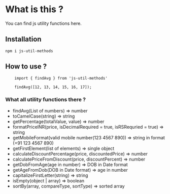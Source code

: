 # What is this ?

You can find js utility functions here.

## Installation

`npm i js-util-methods`

## How to use ?

```
    import { findAvg } from 'js-util-methods'

    findAvg([12, 13, 14, 15, 16, 17]);
```

### What all utility functions there ?

* findAvg(List of numbers) => number
* toCamelCase(string) => string
* getPercentage(totalValue, value) => number
* formatPriceINR(price, isDecimalRequired = true, isRSRequried = true) => string
* getMobileFormat(valid mobile number(123 4567 890)) => string in format (+91 123 4567 890)
* getFirstElement(list of elements) => single object
* calculateDiscountPercentage(price, discountedPrice) => number
* calculatePriceFromDiscount(price, discountPercent) => number
* getDobFromAge(age in number) => DOB in Date format
* getAgeFromDob(DOB in Date format) => age in number
* capitalizeFirstLetter(string) => string
* isEmpty(object | array) => boolean
* sortBy(array, compareType, sortType) => sorted array
